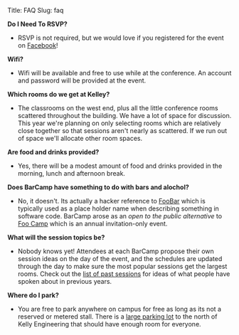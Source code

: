 Title: FAQ
Slug: faq

**Do I Need To RSVP?**

* RSVP is not required, but we would love if you registered for the event on 
  [Facebook][3]!

**Wifi?**

* Wifi will be available and free to use while at the conference. An account
  and password will be provided at the event.

<html><!--
* We are using the OSU public wifi system. Look for `OSU_ACCESS` and use account name
 BBC11, password sillyChipmunk (this account will work only for
  the weekend).
--></html>
  
**Which rooms do we get at Kelley?**

* The classrooms on the west end, plus all the little conference rooms
  scattered throughout the building. We have a lot of space for discussion.
  This year we're planning on only selecting rooms which are relatively close
  together so that sessions aren't nearly as scattered. If we run out of space
  we'll allocate other room spaces.
  
**Are food and drinks provided?**

* Yes, there will be a modest amount of food and drinks provided in the
  morning, lunch and afternoon break.

**Does BarCamp have something to do with bars and alochol?**

* No, it doesn't. Its actually a hacker reference to [FooBar][1] which is
  typically used as a place holder name when describing something in software
  code. BarCamp arose as an *open to the public alternative* to [Foo Camp][2]
  which is an annual invitation-only event.

**What will the session topics be?**

* Nobody knows yet! Attendees at each BarCamp propose their own session ideas 
  on the day of the event, and the schedules are updated through the day to 
  make sure the most popular sessions get the largest rooms. Check out the 
  [list of past sessions][4] for ideas of what people have spoken about in 
  previous years. 

**Where do I park?**

* You are free to park anywhere on campus for free as long as its not a reserved
  or metered stall. There is a [large parking lot][5] to the north of Kelly
  Engineering that should have enough room for everyone.

[1]: http://en.wikipedia.org/wiki/Foobar
[2]: http://en.wikipedia.org/wiki/Foo_Camp
[3]: https://www.facebook.com/events/547298625310712/
[4]: http://beaverbarcamp.org/pages/session-ideas.html
[5]: http://goo.gl/maps/AJkvr

